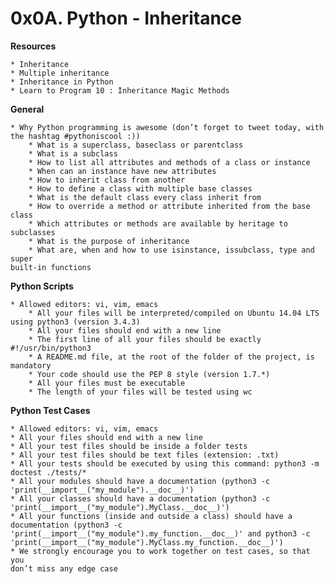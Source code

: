# **0x0A. Python - Inheritance**

**Resources**

	* Inheritance
	* Multiple inheritance
	* Inheritance in Python
	* Learn to Program 10 : Inheritance Magic Methods

**General**

	* Why Python programming is awesome (don’t forget to tweet today, with
	the hashtag #pythoniscool :))
        * What is a superclass, baseclass or parentclass
        * What is a subclass
        * How to list all attributes and methods of a class or instance
        * When can an instance have new attributes
        * How to inherit class from another
        * How to define a class with multiple base classes
        * What is the default class every class inherit from
        * How to override a method or attribute inherited from the base class
        * Which attributes or methods are available by heritage to subclasses
        * What is the purpose of inheritance
        * What are, when and how to use isinstance, issubclass, type and super
	built-in functions

**Python Scripts**

	* Allowed editors: vi, vim, emacs
        * All your files will be interpreted/compiled on Ubuntu 14.04 LTS using python3 (version 3.4.3)
        * All your files should end with a new line
        * The first line of all your files should be exactly #!/usr/bin/python3
        * A README.md file, at the root of the folder of the project, is mandatory
        * Your code should use the PEP 8 style (version 1.7.*)
        * All your files must be executable
        * The length of your files will be tested using wc

**Python Test Cases**

    * Allowed editors: vi, vim, emacs
    * All your files should end with a new line
    * All your test files should be inside a folder tests
    * All your test files should be text files (extension: .txt)
    * All your tests should be executed by using this command: python3 -m doctest ./tests/*
    * All your modules should have a documentation (python3 -c 'print(__import__("my_module").__doc__)')
    * All your classes should have a documentation (python3 -c 'print(__import__("my_module").MyClass.__doc__)')
    * All your functions (inside and outside a class) should have a documentation (python3 -c 'print(__import__("my_module").my_function.__doc__)' and python3 -c 'print(__import__("my_module").MyClass.my_function.__doc__)')
    * We strongly encourage you to work together on test cases, so that you
    don’t miss any edge case
